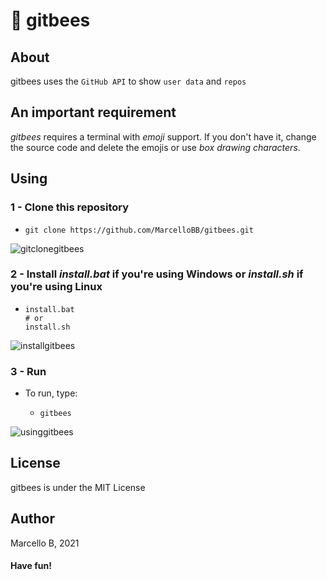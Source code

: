 # 🐝 gitbees
## About
gitbees uses the `GitHub API` to show `user data` and `repos`

## An important requirement
_gitbees_ requires a terminal with _emoji_ support. If you don't have it, change the source code and delete the emojis or use _box drawing characters_.

## Using
### 1 -  Clone this repository
  * ```shell
    git clone https://github.com/MarcelloBB/gitbees.git
    ```
  ![gitclonegitbees](https://user-images.githubusercontent.com/88407713/149401379-c0978d1b-0589-4e03-b94d-80d1f435d3f7.png)
  
### 2 - Install _install.bat_ if you're using Windows or _install.sh_ if you're using Linux   
  * ```shell
    install.bat
    # or
    install.sh
    ```
 ![installgitbees](https://user-images.githubusercontent.com/88407713/149401705-95200f77-ce93-4385-b300-bdd494a8d278.png)
  
### 3 - Run
  * To run, type:
    * ```shell
      gitbees
      ```
 ![usinggitbees](https://user-images.githubusercontent.com/88407713/149402084-c9b81b71-8b21-4f59-8616-0fa88c34b9b7.png)

## License
gitbees is under the MIT License
## Author
Marcello B, 2021

#### Have fun!
